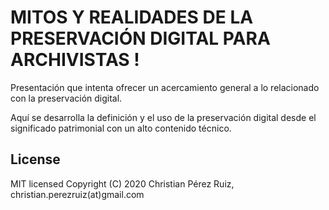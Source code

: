 # MITOS Y REALIDADES DE LA PRESERVACIÓN DIGITAL PARA ARCHIVISTAS !

Presentación que intenta ofrecer un acercamiento general a lo relacionado con la preservación digital.

Aquí se desarrolla la definición y el uso de la preservación digital desde el significado patrimonial con un alto contenido técnico.

## License
MIT licensed
Copyright (C) 2020 Christian Pérez Ruiz, christian.perezruiz(at)gmail.com
